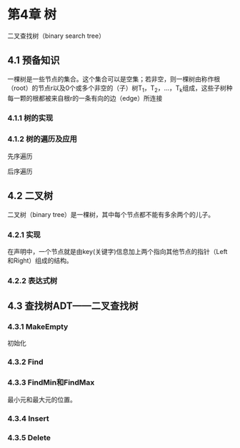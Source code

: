 # 第4章 树 #
二叉查找树（binary search tree）

## 4.1 预备知识 ##
一棵树是一些节点的集合。这个集合可以是空集；若非空，则一棵树由称作根（root）的节点r以及0个或多个非空的（子）树T<sub>1</sub>，T<sub>2</sub>，...，T<sub>k</sub>组成，这些子树种每一颗的根都被来自根r的一条有向的边（edge）所连接

### 4.1.1 树的实现 ###

### 4.1.2 树的遍历及应用 ###
先序遍历

后序遍历

## 4.2 二叉树 ##
二叉树（binary tree）是一棵树，其中每个节点都不能有多余两个的儿子。
### 4.2.1 实现 ###
在声明中，一个节点就是由key(关键字)信息加上两个指向其他节点的指针（Left和Right）组成的结构。
### 4.2.2 表达式树 ###


## 4.3 查找树ADT——二叉查找树 ##

### 4.3.1 MakeEmpty ###
初始化

### 4.3.2 Find ###

### 4.3.3 FindMin和FindMax ###
最小元和最大元的位置。

### 4.3.4 Insert ###



### 4.3.5 Delete ###

